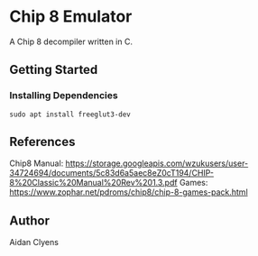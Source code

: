 # Chip 8 Emulator
A Chip 8 decompiler written in C.

## Getting Started
### Installing Dependencies
```
sudo apt install freeglut3-dev
```

## References
Chip8 Manual:
https://storage.googleapis.com/wzukusers/user-34724694/documents/5c83d6a5aec8eZ0cT194/CHIP-8%20Classic%20Manual%20Rev%201.3.pdf
Games:
https://www.zophar.net/pdroms/chip8/chip-8-games-pack.html

## Author
Aidan Clyens
